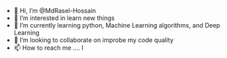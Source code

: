 - 👋 Hi, I’m @MdRasel-Hossain
- 👀 I’m interested in learn new things
- 🌱 I’m currently learning python, Machine Learning algorithms, and Deep Learning
- 💞️ I’m looking to collaborate on improbe my code quality 
- 📫 How to reach me .... I 

<!---
MdRasel-Hossain/MdRasel-Hossain is a ✨ special ✨ repository because its `README.md` (this file) appears on your GitHub profile.
You can click the Preview link to take a look at your changes.
--->
